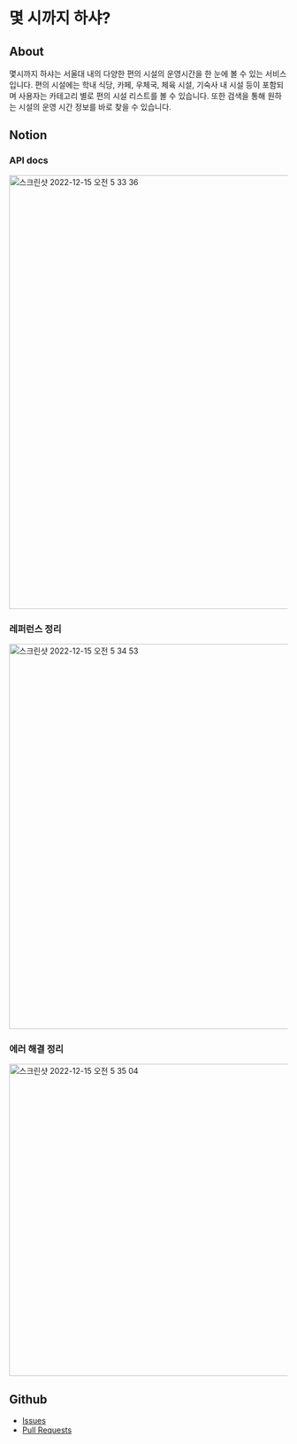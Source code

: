 # 몇 시까지 하샤?  

## About  
몇시까지 하샤는 서울대 내의 다양한 편의 시설의 운영시간을 한 눈에 볼 수 있는 서비스입니다. 편의 시설에는 학내 식당, 카페, 우체국, 체육 시설, 기숙사 내 시설 등이 포함되며 사용자는 카테고리 별로 편의 시설 리스트를 볼 수 있습니다. 또한 검색을 통해 원하는 시설의 운영 시간 정보를 바로 찾을 수 있습니다.  

## Notion
### API docs  
<img width="784" alt="스크린샷 2022-12-15 오전 5 33 36" src="https://user-images.githubusercontent.com/76062959/207708147-f4fc2231-f54c-4e79-b93b-301bd5dd12f5.png">  

### 레퍼런스 정리  
<img width="696" alt="스크린샷 2022-12-15 오전 5 34 53" src="https://user-images.githubusercontent.com/76062959/207708348-65c8212b-dc5d-41c3-bb08-4163aa28e1b0.png">  

### 에러 해결 정리
<img width="564" alt="스크린샷 2022-12-15 오전 5 35 04" src="https://user-images.githubusercontent.com/76062959/207708358-00bf350d-1232-4564-ae4c-c5640973d231.png">  

## Github
- [Issues](https://github.com/ksiyeon27/SnuOpeningHours/issues?q=is%3Aissue+is%3Aclosed)
- [Pull Requests](https://github.com/ksiyeon27/SnuOpeningHours/pulls?q=is%3Apr+is%3Aclosed)
